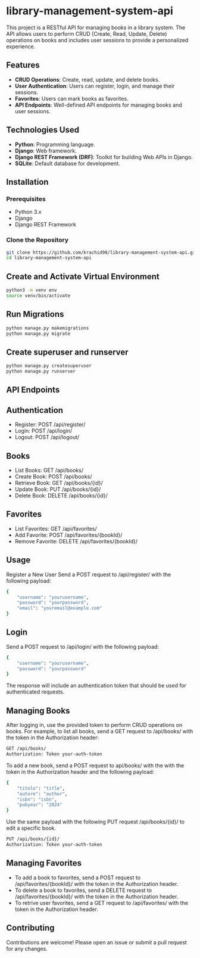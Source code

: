 # library-management-system-api
This project is a RESTful API for managing books in a library system. The API allows users to perform CRUD (Create, Read, Update, Delete) operations on books and includes user sessions to provide a personalized experience.

## Features

- **CRUD Operations**: Create, read, update, and delete books.
- **User Authentication**: Users can register, login, and manage their sessions.
- **Favorites**: Users can mark books as favorites.
- **API Endpoints**: Well-defined API endpoints for managing books and user sessions.

## Technologies Used

- **Python**: Programming language.
- **Django**: Web framework.
- **Django REST Framework (DRF)**: Toolkit for building Web APIs in Django.
- **SQLite**: Default database for development.

## Installation

### Prerequisites

- Python 3.x
- Django
- Django REST Framework

### Clone the Repository

```bash
git clone https://github.com/krachid98/library-management-system-api.git
cd library-management-system-api
```

## Create and Activate Virtual Environment
```bash
python3 -m venv env
source venv/bin/activate
```

## Run Migrations
```bash
python manage.py makemigrations
python manage.py migrate
```

## Create superuser and runserver
```bash
python manage.py createsuperuser
python manage.py runserver
```

## API Endpoints
## Authentication
- Register: POST /api/register/
- Login: POST /api/login/
- Logout: POST /api/logout/

## Books
- List Books: GET /api/books/
- Create Book: POST /api/books/
- Retrieve Book: GET /api/books/{id}/
- Update Book: PUT /api/books/{id}/
- Delete Book: DELETE /api/books/{id}/

## Favorites
- List Favorites: GET /api/favorites/
- Add Favorite: POST /api/favorites/{bookId}/
- Remove Favorite: DELETE /api/favorites/{bookId}/

## Usage
Register a New User
Send a POST request to /api/register/ with the following payload:

```bash
{
    "username": "yourusername",
    "password": "yourpassword",
    "email": "youremail@example.com"
}
```

## Login
Send a POST request to /api/login/ with the following payload:

```bash
{
    "username": "yourusername",
    "password": "yourpassword"
}
```

The response will include an authentication token that should be used for authenticated requests.

## Managing Books
After logging in, use the provided token to perform CRUD operations on books. 
For example, to list all books, send a GET request to /api/books/ with the token in the Authorization header:

```bash
GET /api/books/
Authorization: Token your-auth-token
```

To add a new book, send a POST request to api/books/ with the with the token in the Authorization header and the following payload:

```bash
{
    "titolo": "title",
    "autore": "author",
    "isbn": "isbn",
    "pubyear": "2024"
}
```

Use the same payload with the following PUT request /api/books/{id}/ to edit a specific book.

```bash
PUT /api/books/{id}/
Authorization: Token your-auth-token
```

## Managing Favorites
- To add a book to favorites, send a POST request to /api/favorites/{bookId}/ with the token in the Authorization header.
- To delete a book to favorites, send a DELETE request to /api/favorites/{bookId}/ with the token in the Authorization header.
- To retrive user favorites, send a GET request to /api/favorites/ with the token in the Authorization header.

## Contributing
Contributions are welcome! Please open an issue or submit a pull request for any changes.
